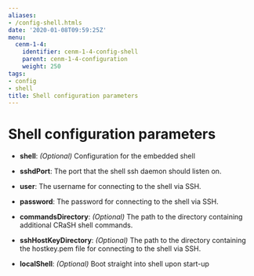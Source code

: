 ```yaml
---
aliases:
- /config-shell.htmls
date: '2020-01-08T09:59:25Z'
menu:
  cenm-1-4:
    identifier: cenm-1-4-config-shell
    parent: cenm-1-4-configuration
    weight: 250
tags:
- config
- shell
title: Shell configuration parameters
---
```



# Shell configuration parameters


* **shell**:
*(Optional)* Configuration for the embedded shell


* **sshdPort**:
The port that the shell ssh daemon should listen on.


* **user**:
The username for connecting to the shell via SSH.


* **password**:
The password for connecting to the shell via SSH.


* **commandsDirectory**:
*(Optional)* The path to the directory containing additional CRaSH shell commands.


* **sshHostKeyDirectory**:
*(Optional)* The path to the directory containing the hostkey.pem file for connecting to the shell via SSH.


* **localShell**:
*(Optional)* Boot straight into shell upon start-up
